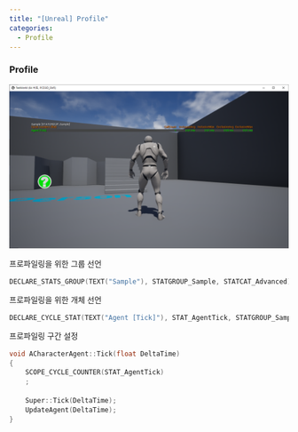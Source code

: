 ```yaml
---
title: "[Unreal] Profile"
categories:
  - Profile
---
```


### Profile

[![foo](https://github.com/insooneelife/insooneelife.github.io/blob/master/assets/images/unreal-profile-sample1.png)](https://flic.kr/p/dNiUYB)


프로파일링을 위한 그룹 선언
```c++
DECLARE_STATS_GROUP(TEXT("Sample"), STATGROUP_Sample, STATCAT_Advanced);
```

프로파일링을 위한 개체 선언
```c++
DECLARE_CYCLE_STAT(TEXT("Agent [Tick]"), STAT_AgentTick, STATGROUP_Sample);
```

프로파일링 구간 설정

```c++
void ACharacterAgent::Tick(float DeltaTime)
{
	SCOPE_CYCLE_COUNTER(STAT_AgentTick)
	;

	Super::Tick(DeltaTime);
	UpdateAgent(DeltaTime);
}
```
